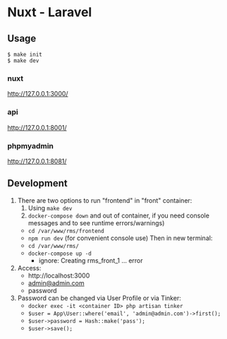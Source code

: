 # Nuxt - Laravel

## Usage

```
$ make init
$ make dev
```

### nuxt

http://127.0.0.1:3000/

### api

http://127.0.0.1:8001/

### phpmyadmin

http://127.0.0.1:8081/

## Development

1. There are two options to run "frontend" in "front" container:
   1) Using `make dev`
   2) `docker-compose down` and out of container, if you need console messages and to see runtime errors/warnings)
   - `cd /var/www/rms/frontend`
   - `npm run dev` (for convenient console use)
   Then in new terminal:
   - `cd /var/www/rms/`
   - `docker-compose up -d`
     - ignore: Creating rms_front_1 ... error
2. Access: 
   - http://localhost:3000
   - admin@admin.com
   - password
3. Password can be changed via User Profile or via Tinker:
   - `docker exec -it <container ID> php artisan tinker`
   - `$user = App\User::where('email', 'admin@admin.com')->first();`
   - `$user->password = Hash::make('pass');`
   - `$user->save();`
